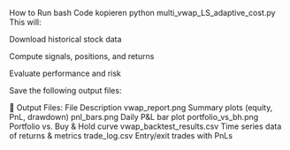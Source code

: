 How to Run
bash
Code kopieren
python multi_vwap_LS_adaptive_cost.py
This will:

Download historical stock data

Compute signals, positions, and returns

Evaluate performance and risk

Save the following output files:

📁 Output Files:
File	Description
vwap_report.png	Summary plots (equity, PnL, drawdown)
pnl_bars.png	Daily P&L bar plot
portfolio_vs_bh.png	Portfolio vs. Buy & Hold curve
vwap_backtest_results.csv	Time series data of returns & metrics
trade_log.csv	Entry/exit trades with PnLs

